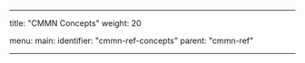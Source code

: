 ---

title: "CMMN Concepts"
weight: 20

menu:
  main:
    identifier: "cmmn-ref-concepts"
    parent: "cmmn-ref"

---